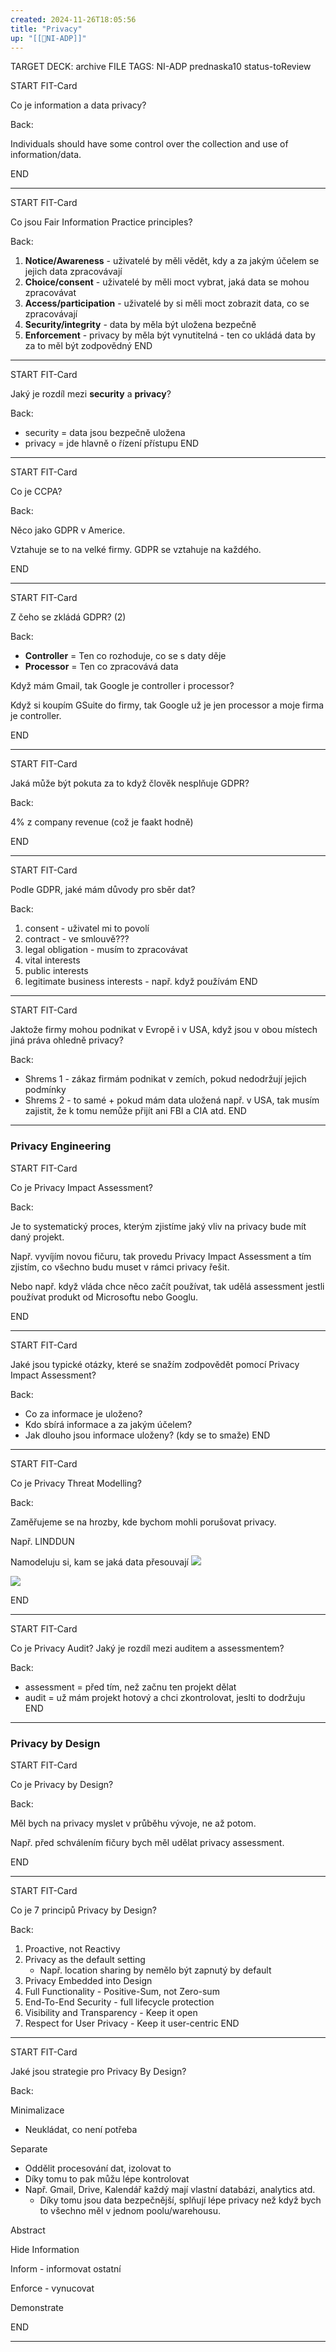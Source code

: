 ```yaml
---
created: 2024-11-26T18:05:56
title: "Privacy"
up: "[[📖NI-ADP]]"
---
```


TARGET DECK: archive
FILE TAGS: NI-ADP prednaska10 status-toReview

START
FIT-Card

Co je information a data privacy?

Back:

Individuals should have some control over the collection and use of information/data.
<!--ID: 1736497489445-->

END

---

START
FIT-Card

Co jsou Fair Information Practice principles?

Back:

1. **Notice/Awareness** - uživatelé by měli vědět, kdy a za jakým účelem se jejich data zpracovávají
2. **Choice/consent** - uživatelé by měli moct vybrat, jaká data se mohou zpracovávat
3. **Access/participation** - uživatelé by si měli moct zobrazit data, co se zpracovávají
4. **Security/integrity** - data by měla být uložena bezpečně
5. **Enforcement** - privacy by měla být vynutitelná - ten co ukládá data by za to měl být zodpovědný
   <!--ID: 1736497489449-->
   END

---

START
FIT-Card

Jaký je rozdíl mezi **security** a **privacy**?

Back:

- security = data jsou bezpečně uložena
- privacy = jde hlavně o řízení přístupu
  <!--ID: 1736497489454-->
  END

---

START
FIT-Card

Co je CCPA?

Back:

Něco jako GDPR v Americe.

<!-- DetailInfoStart -->

Vztahuje se to na velké firmy. GDPR se vztahuje na každého.

<!-- DetailInfoEnd -->
<!--ID: 1736497489459-->

END

---

START
FIT-Card

Z čeho se zkládá GDPR? (2)

Back:

- **Controller** = Ten co rozhoduje, co se s daty děje
- **Processor** = Ten co zpracovává data

<!-- ExampleStart -->

Když mám Gmail, tak Google je controller i processor?

Když si koupím GSuite do firmy, tak Google už je jen processor a moje firma je controller.

<!-- ExampleEnd -->
<!--ID: 1736497489463-->

END

---

START
FIT-Card

Jaká může být pokuta za to když člověk nesplňuje GDPR?

Back:

4% z company revenue (což je faakt hodně)
<!--ID: 1736497489467-->

END

---

START
FIT-Card

Podle GDPR, jaké mám důvody pro sběr dat?

Back:

1. consent - uživatel mi to povolí
2. contract - ve smlouvě???
3. legal obligation - musím to zpracovávat
4. vital interests
5. public interests
6. legitimate business interests - např. když používám
   <!--ID: 1736497489472-->
   END

---

START
FIT-Card

Jaktože firmy mohou podnikat v Evropě i v USA, když jsou v obou místech jiná práva ohledně privacy?

Back:

- Shrems 1 - zákaz firmám podnikat v zemích, pokud nedodržují jejich podmínky
- Shrems 2 - to samé + pokud mám data uložená např. v USA, tak musím zajistit, že k tomu nemůže přijít ani FBI a CIA atd.
  <!--ID: 1736497489476-->
  END

---

### Privacy Engineering

START
FIT-Card

Co je Privacy Impact Assessment?

Back:

Je to systematický proces, kterým zjistíme jaký vliv na privacy bude mít daný projekt.

<!-- ExampleStart -->

Např. vyvíjím novou fičuru, tak provedu Privacy Impact Assessment a tím zjistím, co všechno budu muset v rámci privacy řešit.

Nebo např. když vláda chce něco začít používat, tak udělá assessment jestli používat produkt od Microsoftu nebo Googlu.

<!-- ExampleEnd -->
<!--ID: 1736497489480-->

END

---

START
FIT-Card

Jaké jsou typické otázky, které se snažím zodpovědět pomocí Privacy Impact Assessment?

Back:

- Co za informace je uloženo?
- Kdo sbírá informace a za jakým účelem?
- Jak dlouho jsou informace uloženy? (kdy se to smaže)
  <!--ID: 1736497489485-->
  END

---

START
FIT-Card

Co je Privacy Threat Modelling?

Back:

Zaměřujeme se na hrozby, kde bychom mohli porušovat privacy.

<!-- ExampleStart -->

Např. LINDDUN

Namodeluju si, kam se jaká data přesouvají
![](../../../Assets/Pasted%20image%2020241126190319.png)

<!-- ExampleEnd -->

<!-- ImageStart -->

![](../../../Assets/Pasted%20image%2020241126190018.png)

<!-- ImageEnd -->
<!--ID: 1736497489490-->

END

---

START
FIT-Card

Co je Privacy Audit? Jaký je rozdíl mezi auditem a assessmentem?

Back:

- assessment = před tím, než začnu ten projekt dělat
- audit = už mám projekt hotový a chci zkontrolovat, jeslti to dodržuju
  <!--ID: 1736497489494-->
  END

---

### Privacy by Design

START
FIT-Card

Co je Privacy by Design?

Back:

Měl bych na privacy myslet v průběhu vývoje, ne až potom.

Např. před schválením fičury bych měl udělat privacy assessment.
<!--ID: 1736497489499-->

END

---

START
FIT-Card

Co je 7 principů Privacy by Design?

Back:

1. Proactive, not Reactivy
2. Privacy as the default setting
   - Např. location sharing by nemělo být zapnutý by default
3. Privacy Embedded into Design
4. Full Functionality - Positive-Sum, not Zero-sum
5. End-To-End Security - full lifecycle protection
6. Visibility and Transparency - Keep it open
7. Respect for User Privacy - Keep it user-centric
   <!--ID: 1736497489503-->
   END

---

START
FIT-Card

Jaké jsou strategie pro Privacy By Design?

Back:

Minimalizace

- Neukládat, co není potřeba

Separate

- Oddělit procesování dat, izolovat to
- Díky tomu to pak můžu lépe kontrolovat
- Např. Gmail, Drive, Kalendář každý mají vlastní databázi, analytics atd.
  - Díky tomu jsou data bezpečnější, splňují lépe privacy než když bych to všechno měl v jednom poolu/warehousu.

Abstract

Hide Information

Inform - informovat ostatní

Enforce - vynucovat

Demonstrate
<!--ID: 1736497489509-->

END

---
